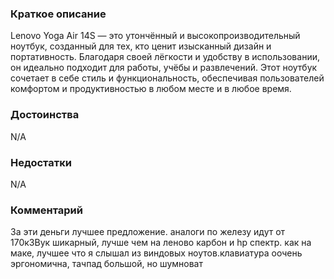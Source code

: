 ### **Краткое описание**
Lenovo Yoga Air 14S — это утончённый и высокопроизводительный ноутбук, созданный для тех, кто ценит изысканный дизайн и портативность. Благодаря своей лёгкости и удобству в использовании, он идеально подходит для работы, учёбы и развлечений. Этот ноутбук сочетает в себе стиль и функциональность, обеспечивая пользователей комфортом и продуктивностью в любом месте и в любое время.

### **Достоинства**
N/A

### **Недостатки**
N/A

### **Комментарий**
За эти деньги лучшее предложение. аналоги по железу идут от 170кЗВук шикарный, лучше чем на леново карбон и hp спектр. как на маке, лучшее что я слышал из виндовых ноутов.клавиатура оочень эргономична, тачпад большой, но шумноват
